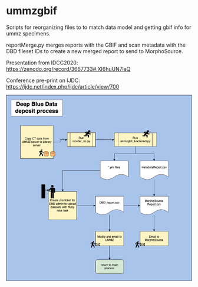 # ummzgbif
Scripts for reorganizing files to to match data model and getting gbif info for ummz specimens.

reportMerge.py merges reports with the GBIF and scan metadata with the DBD fileset IDs to create a new merged report
to send to MorphoSource.

Presentation from IDCC2020: https://zenodo.org/record/3667733#.Xl6huUN7laQ

Conference pre-print on IJDC: https://ijdc.net/index.php/ijdc/article/view/700

![Basic Workflow](https://github.com/mutanthumb/ummzgbif/blob/master/UMMZworkflow-Page-4.png)


